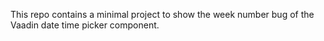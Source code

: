 This repo contains a minimal project to show the week number bug of the Vaadin date time picker component.